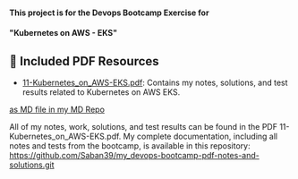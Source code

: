 #### This project is for the Devops Bootcamp Exercise for 
#### "Kubernetes on AWS - EKS" 

## 📄 Included PDF Resources

- [11-Kubernetes_on_AWS-EKS.pdf](./11-Kubernetes_on_AWS-EKS.pdf): Contains my notes, solutions, and test results related to Kubernetes on AWS EKS.

[as MD file in my MD Repo](https://github.comXXXX)


All of my notes, work, solutions, and test results can be found in the PDF 11-Kubernetes_on_AWS-EKS.pdf. My complete documentation, including all notes and tests from the bootcamp, is available in this repository: https://github.com/Saban39/my_devops-bootcamp-pdf-notes-and-solutions.git

